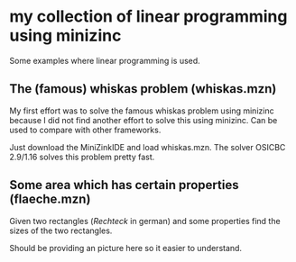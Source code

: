 # my collection of linear programming using minizinc

Some examples where linear programming is used.

## The (famous) whiskas problem (whiskas.mzn)

My first effort was to solve the famous whiskas problem using minizinc
because I did not find another effort to solve this using minizinc.
Can be used to compare with other frameworks.

Just download the MiniZinkIDE and load whiskas.mzn. The solver
OSICBC 2.9/1.16 solves this problem pretty fast. 

## Some area which has certain properties (flaeche.mzn)
Given two rectangles (*Rechteck* in german) and some properties
find the sizes of the two rectangles.

Should be providing an picture here so it easier to understand.
